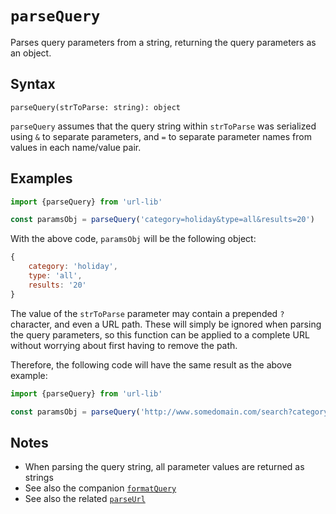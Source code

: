 # `parseQuery`

Parses query parameters from a string, returning the query parameters as an object.

## Syntax

`parseQuery(strToParse: string): object`

`parseQuery` assumes that the query string within `strToParse` was serialized using `&` to separate parameters, and `=` to separate parameter names from values in each name/value pair.

## Examples

```js
import {parseQuery} from 'url-lib'

const paramsObj = parseQuery('category=holiday&type=all&results=20')
```

With the above code, `paramsObj` will be the following object:

```js
{
    category: 'holiday',
    type: 'all',
    results: '20'
}
```

The value of the `strToParse` parameter may contain a prepended `?` character, and even a URL path. These will simply be ignored when parsing the query parameters, so this function can be applied to a complete URL without worrying about first having to remove the path.

Therefore, the following code will have the same result as the above example:

```js
import {parseQuery} from 'url-lib'

const paramsObj = parseQuery('http://www.somedomain.com/search?category=holiday&type=all&results=20')
```

## Notes

- When parsing the query string, all parameter values are returned as strings
- See also the companion [`formatQuery`](formatQuery.md)
- See also the related [`parseUrl`](parseUrl.md)
